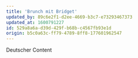 ```yaml
---
title: 'Brunch mit Bridget'
updated_by: 89c6e2f1-d2ee-4669-b3c7-e73293467373
updated_at: 1600791227
id: 529a8a6a-d39d-429f-b68b-c4567fb93e1d
origin: b5c0a63c-ff79-4789-8ff8-177601962547
---
```

Deutscher Content